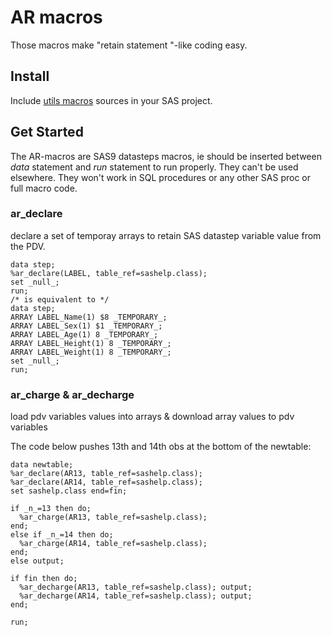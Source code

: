 # AR macros 

Those macros make "retain statement "-like coding easy.

## Install

Include [utils macros](../utils) sources in your SAS project.

## Get Started

The AR-macros are SAS9 datasteps macros, ie should be inserted between *data* statement and *run* statement to run properly. They can't be used elsewhere. They won't work in SQL procedures or any other SAS proc or full macro code.  

### ar_declare

declare a set of temporay arrays to retain SAS datastep variable value from the PDV.

```sas
data step;
%ar_declare(LABEL, table_ref=sashelp.class);
set _null_;
run;
/* is equivalent to */
data step;
ARRAY LABEL_Name(1) $8 _TEMPORARY_;
ARRAY LABEL_Sex(1) $1 _TEMPORARY_;
ARRAY LABEL_Age(1) 8 _TEMPORARY_;
ARRAY LABEL_Height(1) 8 _TEMPORARY_;
ARRAY LABEL_Weight(1) 8 _TEMPORARY_;
set _null_;
run;
```


### ar_charge & ar_decharge
load pdv variables values into arrays & download array values to pdv variables 

The code below pushes 13th and 14th obs at the bottom of the newtable:


```sas
data newtable;
%ar_declare(AR13, table_ref=sashelp.class);
%ar_declare(AR14, table_ref=sashelp.class);
set sashelp.class end=fin;

if _n_=13 then do;
  %ar_charge(AR13, table_ref=sashelp.class); 
end;
else if _n_=14 then do;
  %ar_charge(AR14, table_ref=sashelp.class); 
end;
else output;

if fin then do;
  %ar_decharge(AR13, table_ref=sashelp.class); output;
  %ar_decharge(AR14, table_ref=sashelp.class); output;
end;

run;
```

